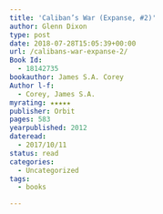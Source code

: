 ```yaml
---
title: 'Caliban’s War (Expanse, #2)'
author: Glenn Dixon
type: post
date: 2018-07-28T15:05:39+00:00
url: /calibans-war-expanse-2/
Book Id:
  - 18142735
bookauthor: James S.A. Corey
Author l-f:
  - Corey, James S.A.
myrating: ★★★★★
publisher: Orbit
pages: 583
yearpublished: 2012
dateread:
  - 2017/10/11
status: read
categories:
  - Uncategorized
tags:
  - books

---
```

